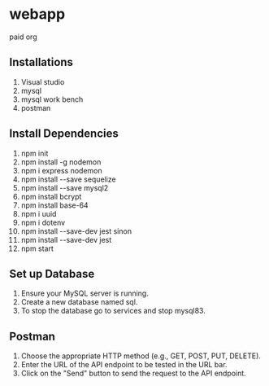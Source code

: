 # webapp
paid org
## Installations
1. Visual studio
2. mysql
3. mysql work bench
4. postman
   
## Install Dependencies
1. npm init
2. npm install -g nodemon
3. npm i express nodemon
4. npm install --save sequelize
5. npm install --save mysql2
6. npm install bcrypt
7. npm install base-64
8. npm i uuid
9. npm i dotenv
10. npm install --save-dev jest sinon
11. npm install --save-dev jest
12. npm start
   
## Set up Database
1. Ensure your MySQL server is running.
2. Create a new database named sql.
3. To stop the database go to services and stop mysql83.

## Postman
1. Choose the appropriate HTTP method (e.g., GET, POST, PUT, DELETE).
2. Enter the URL of the API endpoint to be tested in the URL bar.
3. Click on the "Send" button to send the request to the API endpoint.
